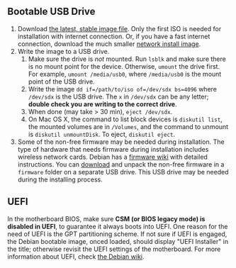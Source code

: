 ## Bootable USB Drive

1. Download [the latest, stable image file](http://www.debian.org/CD/http-ftp/#stable). Only the first ISO is needed for installation with internet connection. Or, if you have a fast internet connection, download the much smaller [network install image](https://www.debian.org/distrib/netinst).
2. Write the image to a USB drive.
    1. Make sure the drive is _not_ mounted. Run `lsblk` and make sure there is no mount point for the device. Otherwise, `umount` the drive first. For example, `umount /media/usb0`, where `/media/usb0` is the mount point of the USB drive.
    2. Write the image `dd if=/path/to/iso of=/dev/sdx bs=4096` where `/dev/sdx` is the USB drive. The `x` in `/dev/sdx` can be any letter; **double check you are writing to the correct drive**.
    3. When done (may take > 30 min), `eject /dev/sdx`.
    4. On Mac OS X, the command to list block devices is `diskutil list`, the mounted volumes are in `/Volumes`, and the command to unmount is `diskutil unmountDisk`. To eject, `diskutil eject`.
3. Some of the non-free firmware may be needed during installation. The type of hardware that needs firmware during installation includes wireless network cards. Debian has a [firmware wiki](https://wiki.debian.org/Firmware) with detailed instructions. You can [download](http://cdimage.debian.org/cdimage/unofficial/non-free/firmware/) and unpack the non-free firmware in a `firmware` folder on a separate USB drive. This USB drive may be needed during the installing process.

## UEFI

In the motherboard BIOS, make sure **CSM (or BIOS legacy mode) is disabled in UEFI**, to guarantee it always boots into UEFI. One reason for the need of UEFI is the GPT partitioning scheme. If not sure if UEFI is engaged, the Debian bootable image, onced loaded, should display "UEFI Installer" in the title; otherwise revisit the UEFI settings of the motherboard. For more information about UEFI, check [the Debian wiki](https://wiki.debian.org/UEFI). 
